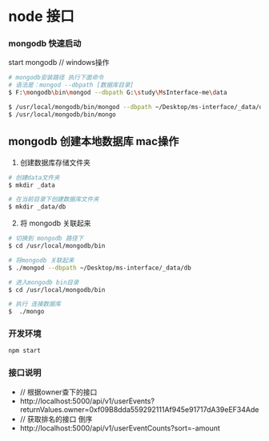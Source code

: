 # node 接口

### mongodb 快速启动

start mongodb // windows操作

```bash
# mongodb安装路径 执行下面命令
# 语法是：mongod --dbpath [数据库目录]
$ F:\mongodb\bin\mongod --dbpath G:\study\MsInterface-me\data

$ /usr/local/mongodb/bin/mongod --dbpath ~/Desktop/ms-interface/_data/db
$ /usr/local/mongodb/bin/mongo
```

## mongodb 创建本地数据库   mac操作

1. 创建数据库存储文件夹

```bash
# 创建data文件夹
$ mkdir _data

# 在当前目录下创建数据库文件夹
$ mkdir _data/db
```

2. 将 mongodb 关联起来

```bash
# 切换到 mongodb 路径下
$ cd /usr/local/mongodb/bin

# 将mongodb 关联起来
$ ./mongod --dbpath ~/Desktop/ms-interface/_data/db

# 进入mongodb bin目录
$ cd /usr/local/mongodb/bin

# 执行 连接数据库
$  ./mongo
```


### 开发环境

```bash
npm start
```
### 接口说明
- // 根据owner查下的接口 
- http://localhost:5000/api/v1/userEvents?returnValues.owner=0xf09B8dda559292111Af945e91717dA39eEF34Ade
- // 获取排名的接口   倒序
- http://localhost:5000/api/v1/userEventCounts?sort=-amount